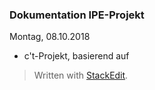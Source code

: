 ### Dokumentation IPE-Projekt

Montag, 08.10.2018
- c't-Projekt, basierend auf 


> Written with [StackEdit](https://stackedit.io/).
<!--stackedit_data:
eyJoaXN0b3J5IjpbLTgwODE4NDQwOSw3MzA5OTgxMTZdfQ==
-->